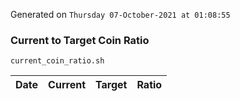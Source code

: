 Generated on `Thursday 07-October-2021 at 01:08:55`

### Current to Target Coin Ratio
`current_coin_ratio.sh`

Date|Current|Target|Ratio
---|---|---|---
